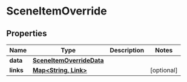 

# SceneItemOverride


## Properties

Name | Type | Description | Notes
------------ | ------------- | ------------- | -------------
**data** | [**SceneItemOverrideData**](SceneItemOverrideData.md) |  | 
**links** | [**Map&lt;String, Link&gt;**](Link.md) |  |  [optional]



